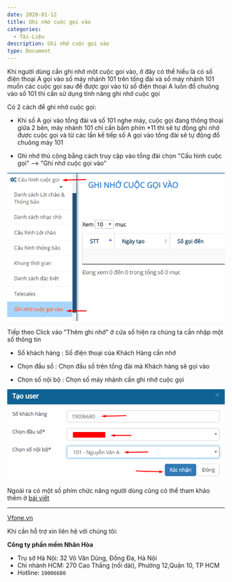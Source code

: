 ```yaml
---
date: 2020-01-12
title: Ghi nhớ cuộc gọi vào
categories:
  - Tài-Liệu
description: Ghi nhớ cuộc gọi vào
type: Document
---
```


Khi người dùng cần ghi nhớ một cuộc goi vào, ở đây có thể hiểu là có số điện thoại A gọi vào số máy nhánh 101 trên tổng đài và số máy nhánh 101 muốn các cuộc gọi sau để được gọi vào từ số điện thoại A luôn đổ chuông vào số 101 thì cần sử dụng tính năng ghi nhớ cuộc gọi

Có 2 cách để ghi nhớ cuộc gọi:

+ Khi số A gọi vào tổng đài và số 101 nghe máy, cuộc gọi đang thông thoại giữa 2 bên, máy nhánh 101 chỉ cần bấm phím *11 thì sẽ tự động ghi nhớ được cuộc gọi và từ các lần kế tiếp số A gọi vào tổng đài sẽ tự động đổ chuông máy 101

+ Ghi nhớ thủ công bằng cách truy cập vào tổng đài chọn "Cấu hình cuộc gọi" --> "Ghi nhớ cuộc gọi vào"

![](/images/ghi-nho-cuoc-goi/ghi-nho1.png)

Tiếp theo Click vào "Thêm ghi nhớ" ở cửa sổ hiện ra chúng ta cần nhập một số thông tin

+ Số khách hàng : Số điện thoại của Khách Hàng cần nhớ

+ Chọn đầu số : Chọn đầu số trên tổng đài mà Khách hàng sẽ gọi vào

+ Chọn số nội bộ : Chọn số máy nhánh cần ghi nhớ cuộc gọi

![](/images/ghi-nho-cuoc-goi/ghi-nho2.png)

Ngoài ra có một số phím chức năng người dùng cũng có thể tham khảo thêm ở <a href="https://support.vfone.vn/t%C3%A0i-li%E1%BB%87u/nhat-ky-cuoc-goi-cuoc-va-danh-ba/" target="_blank">bài viết</a>

---
<a href="https://vfone.vn/" target="_blank">Vfone.vn</a>

Khi cần hỗ trợ xin liên hệ với chúng tôi:

**Công ty phần mềm Nhân Hòa**
- Trụ sở Hà Nội: 32 Võ Văn Dũng, Đống Đa, Hà Nội
- Chi nhánh HCM: 270 Cao Thắng (nối dài), Phường 12,Quận 10, TP HCM
- Hotline: `19006680`